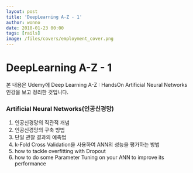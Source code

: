 ```yaml
---
layout: post
title: 'DeepLearning A-Z - 1'
author: wonno
date: 2018-01-23 00:00
tags: [rails]
image: /files/covers/employment_cover.png
---
```


# DeepLearning A-Z - 1

본 내용은 Udemy에 Deep Learning A-Z : HandsOn Artificial Neural Networks 인강을 보고 정리한 것입니다. 

### Artificial Neural Networks(인공신경망)

1. 인공신경망의 직관적 개념
2. 인공신경망의 구축 방법
3. 단일 관찰 결과의 예측법
4. k-Fold Cross Validation을 사용하여 ANN의 성능을 평가하는 방법
5. how to tackle overfitting with Dropout
6. how to do some Parameter Tuning on your ANN to improve its performance









